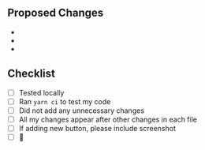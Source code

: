 <!--- Provide a general summary of your changes -->
## Proposed Changes
-
-
-

## Checklist
- [ ] Tested locally
- [ ] Ran `yarn ci` to test my code
- [ ] Did not add any unnecessary changes
- [ ] All my changes appear after other changes in each file
- [ ] If adding new button, please include screenshot
- [ ] 🚀
<!--- If adding a new button, please include screenshot -->
<!--- If you are adding new code, please follow the pattern and add it to the end of the file where appropriate -->
<!--- please be sure that you are not adding any addition changes including spaces, adding/deleting lines -->
